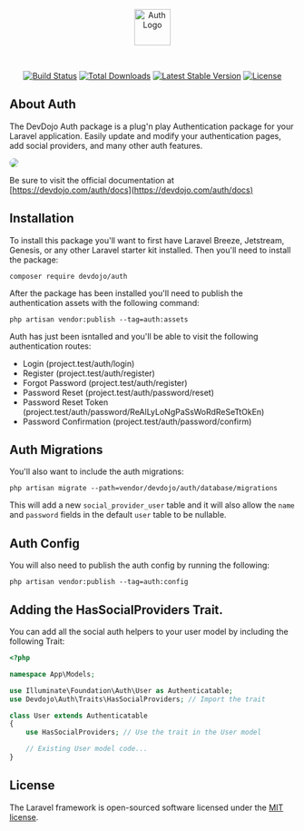 <p align="center"><a href="https://devdojo.com" target="_blank"><img src="https://cdn.devdojo.com/images/april2024/dd-auth-logo.png" width="auto" height="64px" alt="Auth Logo"></a></p>
<br>
<p align="center">
<a href="https://github.com/thedevdojo/auth/actions"><img src="https://github.com/thedevdojo/auth/workflows/tests/badge.svg" alt="Build Status"></a>
<a href="https://packagist.org/packages/devdojo/auth"><img src="https://img.shields.io/packagist/dt/devdojo/auth" alt="Total Downloads"></a>
<a href="https://packagist.org/packages/devdojo/auth"><img src="https://img.shields.io/packagist/v/devdojo/auth" alt="Latest Stable Version"></a>
<a href="https://packagist.org/packages/devdojo/auth"><img src="https://img.shields.io/packagist/l/devdojo/auth" alt="License"></a>
</p>

## About Auth

The DevDojo Auth package is a plug'n play Authentication package for your Laravel application. Easily update and modify your authentication pages, add social providers, and many other auth features.

<a href="https://devdojo.com/auth" target="_blank"><img src="https://cdn.devdojo.com/images/june2024/auth-screens.jpeg" class="w-full h-full" style="border-radius:10px" /></a>

Be sure to visit the official documentation at [https://devdojo.com/auth/docs](https://devdojo.com/auth/docs)

## Installation

To install this package you'll want to first have Laravel Breeze, Jetstream, Genesis, or any other Laravel starter kit installed. Then you'll need to install the package:

```
composer require devdojo/auth
```

After the package has been installed you'll need to publish the authentication assets with the following command:

```
php artisan vendor:publish --tag=auth:assets
```

Auth has just been isntalled and you'll be able to visit the following authentication routes:

 - Login (project.test/auth/login)
 - Register (project.test/auth/register)
 - Forgot Password (project.test/auth/register)
 - Password Reset (project.test/auth/password/reset)
 - Password Reset Token (project.test/auth/password/ReAlLyLoNgPaSsWoRdReSeTtOkEn)
 - Password Confirmation (project.test/auth/password/confirm)

## Auth Migrations

You'll also want to include the auth migrations:

```
php artisan migrate --path=vendor/devdojo/auth/database/migrations 
```

This will add a new `social_provider_user` table and it will also allow the `name` and `password` fields in the default `user` table to be nullable.

## Auth Config

You will also need to publish the auth config by running the following:

```
php artisan vendor:publish --tag=auth:config
```

## Adding the HasSocialProviders Trait.

You can add all the social auth helpers to your user model by including the following Trait:

```php
<?php

namespace App\Models;

use Illuminate\Foundation\Auth\User as Authenticatable;
use Devdojo\Auth\Traits\HasSocialProviders; // Import the trait

class User extends Authenticatable
{
    use HasSocialProviders; // Use the trait in the User model

    // Existing User model code...
}
```

## License

The Laravel framework is open-sourced software licensed under the [MIT license](https://opensource.org/licenses/MIT).
